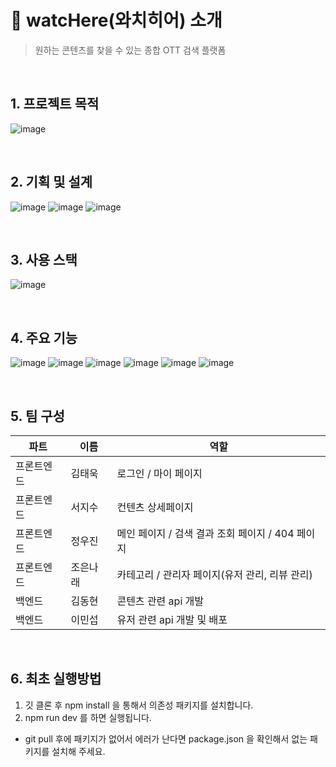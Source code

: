 # 👀 watcHere(와치히어) 소개
> 원하는 콘텐츠를 찾을 수 있는 종합 OTT 검색 플랫폼

<br>

## 1. 프로젝트 목적
![image](https://github.com/9woody5/watcHere/assets/102839522/fa70af10-6003-46ec-829a-cbb96219e0cb)

<br>

## 2. 기획 및 설계
![image](https://github.com/9woody5/watcHere/assets/102839522/1214a90b-9c48-4a9d-ac17-a3c11f900576)
![image](https://github.com/9woody5/watcHere/assets/102839522/ab91a5dc-950f-4437-a44e-06f7706d38c9)
![image](https://github.com/9woody5/watcHere/assets/102839522/2789ef16-c302-4fc8-9d2e-ecaac6052b47)

<br>

## 3. 사용 스택
![image](https://github.com/9woody5/watcHere/assets/102839522/506e2d9f-49e6-42b4-9e44-52dab506e5d6)

<br>

## 4. 주요 기능
![image](https://github.com/9woody5/watcHere/assets/102839522/253b1bf2-efd5-4ce4-a02c-9110e5ace661)
![image](https://github.com/9woody5/watcHere/assets/102839522/0106a50f-bb5b-45a7-9f37-4708533a3001)
![image](https://github.com/9woody5/watcHere/assets/102839522/9b88d58b-6091-45fe-b163-92b006df83ca)
![image](https://github.com/9woody5/watcHere/assets/102839522/44adeff7-8d6f-4d1e-ac9b-5000204b4056)
![image](https://github.com/9woody5/watcHere/assets/102839522/16e2f4f4-9784-4e98-9f89-c387dfa5b6f1)
![image](https://github.com/9woody5/watcHere/assets/102839522/a6e8c0a5-634f-4c71-98d0-5e4e80c87f65)

<br>

## 5. 팀 구성

| 파트 | 이름 | 역할 |
| --- | --- | --- |
| 프론트엔드 | 김태욱 | 로그인 / 마이 페이지 |
| 프론트엔드 | 서지수 | 컨텐츠 상세페이지 |
| 프론트엔드 | 정우진 | 메인 페이지 / 검색 결과 조회 페이지 / 404 페이지 |
| 프론트엔드 | 조은나래 | 카테고리 / 관리자 페이지(유저 관리, 리뷰 관리) |
| 백엔드 | 김동현 | 콘텐츠 관련 api 개발 |
| 백엔드 | 이민섭 | 유저 관련 api 개발 및 배포 |

<br>

## 6. 최초 실행방법

1. 깃 클론 후 npm install 을 통해서 의존성 패키지를 설치합니다.
2. npm run dev 를 하면 실행됩니다.
- git pull 후에 패키지가 없어서 에러가 난다면 package.json 을 확인해서 없는 패키지를 설치해 주세요.
